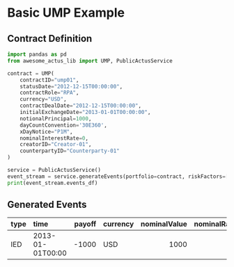 # Basic UMP Example

## Contract Definition
```python
import pandas as pd
from awesome_actus_lib import UMP, PublicActusService

contract = UMP(
    contractID="ump01",
    statusDate="2012-12-15T00:00:00",
    contractRole="RPA",
    currency="USD",
    contractDealDate="2012-12-15T00:00:00",
    initialExchangeDate="2013-01-01T00:00:00",
    notionalPrincipal=1000,
    dayCountConvention='30E360',
    xDayNotice="P1M",
    nominalInterestRate=0,
    creatorID="Creator-01",
    counterpartyID="Counterparty-01"
)

service = PublicActusService()
event_stream = service.generateEvents(portfolio=contract, riskFactors=[])
print(event_stream.events_df)

```

## Generated Events
| type   | time             |   payoff | currency   |   nominalValue |   nominalRate |   nominalAccrued | contractId   |
|:-------|:-----------------|---------:|:-----------|---------------:|--------------:|-----------------:|:-------------|
| IED    | 2013-01-01T00:00 |    -1000 | USD        |           1000 |             0 |                0 | ump01        |
